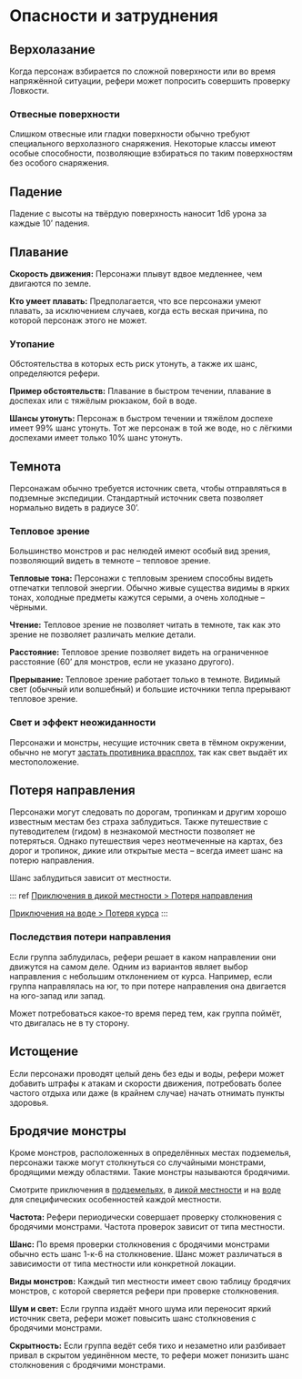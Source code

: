 # Опасности и затруднения

## Верхолазание

Когда персонаж взбирается по сложной поверхности или во время напряжённой ситуации, рефери может попросить совершить проверку Ловкости.

### Отвесные поверхности

Слишком отвесные или гладки поверхности обычно требуют специального верхолазного снаряжения. Некоторые классы имеют особые способности, позволяющие взбираться по таким поверхностям без особого снаряжения.

## Падение

Падение с высоты на твёрдую поверхность наносит 1d6 урона за каждые 10’ падения.

## Плавание

**Скорость движения:** Персонажи плывут вдвое медленнее, чем двигаются по земле.

**Кто умеет плавать:** Предполагается, что все персонажи умеют плавать, за исключением случаев, когда есть веская причина, по которой персонаж этого не может.

### Утопание

Обстоятельства в которых есть риск утонуть, а также их шанс, определяются рефери.

**Пример обстоятельств:** Плавание в быстром течении, плавание в доспехах или с тяжёлым рюкзаком, бой в воде.

**Шансы утонуть:** Персонаж в быстром течении и тяжёлом доспехе имеет 99% шанс утонуть. Тот же персонаж в той же воде, но с лёгкими доспехами имеет только 10% шанс утонуть.

## Темнота

Персонажам обычно требуется источник света, чтобы отправляться в подземные экспедиции. Стандартный источник света позволяет нормально видеть в радиусе 30’.

### Тепловое зрение

Большинство монстров и рас нелюдей имеют особый вид зрения, позволяющий видеть в темноте – тепловое зрение.

**Тепловые тона:** Персонажи с тепловым зрением способны видеть отпечатки тепловой энергии. Обычно живые существа видимы в ярких тонах, холодные предметы кажутся серыми, а очень холодные – чёрными.

**Чтение:** Тепловое зрение не позволяет читать в темноте, так как это зрение не позволяет различать мелкие детали.

**Расстояние:** Тепловое зрение позволяет видеть на ограниченное расстояние (60’ для монстров, если не указано другого).

**Прерывание:** Тепловое зрение работает только в темноте. Видимый свет (обычный или волшебный) и большие источники тепла прерывают тепловое зрение.

### Свет и эффект неожиданности

Персонажи и монстры, несущие источник света в тёмном окружении, обычно не могут [застать противника врасплох](../encounters/encounters.md#эффект-неожиданности), так как свет выдаёт их местоположение.

## Потеря направления

Персонажи могут следовать по дорогам, тропинкам и другим хорошо известным местам без страха заблудиться. Также путешествие с путеводителем (гидом) в незнакомой местности позволяет не потеряться. Однако путешествия через неотмеченные на картах, без дорог и тропинок, дикие или открытые места – всегда имеет шанс на потерю направления.

Шанс заблудиться зависит от местности.

::: ref
[Приключения в дикой местности > Потеря направления](../adventuring/wilderness-adventuring.md#потеря-направления)

[Приключения на воде > Потеря курса](../adventuring/waterborne-adventuring.md#потеря-курса)
:::

### Последствия потери направления

Если группа заблудилась, рефери решает в каком направлении они движутся на самом деле. Одним из вариантов являет выбор направления с небольшим отклонением от курса. Например, если группа направлялась на юг, то при потере направления она двигается на юго-запад или запад.

Может потребоваться какое-то время перед тем, как группа поймёт, что двигалась не в ту сторону.

## Истощение

Если персонажи проводят целый день без еды и воды, рефери может добавить штрафы к атакам и скорости движения, потребовать более частого отдыха или даже (в крайнем случае) начать отнимать пункты здоровья.

## Бродячие монстры

Кроме монстров, расположенных в определённых местах подземелья, персонажи также могут столкнуться со случайными монстрами, бродящими между областями. Такие монстры называются бродячими.

Смотрите приключения в [подземельях](../adventuring/dungeon-adventuring.md), в [дикой местности](../adventuring/wilderness-adventuring.md) и на [воде](../adventuring/waterborne-adventuring.md) для специфических особенностей каждой местности.

**Частота:** Рефери периодически совершает проверку столкновения с бродячими монстрами. Частота проверок зависит от типа местности.

**Шанс:** По время проверки столкновения с бродячими монстрами обычно есть шанс 1-к-6 на столкновение. Шанс может различаться в зависимости от типа местности или конкретной локации.

**Виды монстров:** Каждый тип местности имеет свою таблицу бродячих монстров, с которой сверяется рефери при проверке столкновения.

**Шум и свет:** Если группа издаёт много шума или переносит яркий источник света, рефери может повысить шанс столкновения с бродячими монстрами.

**Скрытность:** Если группа ведёт себя тихо и незаметно или разбивает привал в скрытом уединённом месте, то рефери может понизить шанс столкновения с бродячими монстрами.
